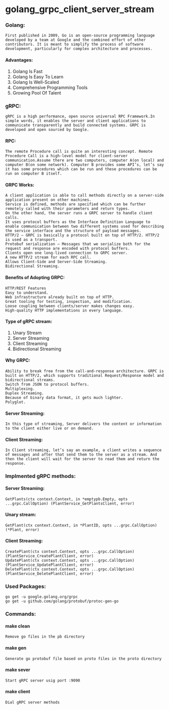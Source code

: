 # golang_grpc_client_server_stream


### Golang:
    First published in 2009, Go is an open-source programming language developed by a team at Google and the combined effort of other contributors. It is meant to simplify the process of software development, particularly for complex architecture and processes.

#### Advantages:
1. Golang Is Fast
2. Golang Is Easy To Learn
3. Golang Is Well-Scaled
4. Comprehensive Programming Tools
5. Growing Pool Of Talent

### gRPC:
    gRPC is a high performance, open source universal RPC Framework.In simple words, it enables the server and client applications to communicate transparently and build connected systems. GRPC is developed and open sourced by Google.

#### RPC:
    The remote Procedure call is quite an interesting concept. Remote Procedure Call is a high-level model for client-server communication.Assume there are two computers, computer A(on local) and computer B(on some network). Computer B provides some API’s, let’s say it has some procedures which can be run and these procedures can be run on computer B itself.

#### GRPC Works:
    A client application is able to call methods directly on a server-side application present on other machines.
    Service is defined, methods are specified which can be further remotely called with their parameters and return types.
    On the other hand, the server runs a GRPC server to handle client calls.
    It uses protocol buffers as the Interface Definition Language to enable communication between two different systems used for describing the service interface and the structure of payload messages.
    HTTP/2 – GRPC is basically a protocol built on top of HTTP/2. HTTP/2 is used as a transport.
    Protobuf serialization – Messages that we serialize both for the request and response are encoded with protocol buffers.    
    Clients open one long-lived connection to GRPC server.
    A new HTTP/2 stream for each RPC call.
    Allows Client-Side and Server-Side Streaming.
    Bidirectional Streaming.

#### Benefits of Adopting GRPC:
    HTTP/REST Features
    Easy to understand.
    Web infrastructure already built on top of HTTP.
    Great tooling for testing, inspection, and modification.
    Loose coupling between clients/server makes changes easy.
    High-quality HTTP implementations in every language.

#### Type of gRPC stream:

1. Unary Stream
2. Server Streaming
3. Client Streaming
4. Bidirectional Streaming

#### Why GRPC:
    Ability to break free from the call-and-response architecture. GRPC is built on HTTP/2, which supports traditional Request/Response model and bidirectional streams.
    Switch from JSON to protocol buffers.
    Multiplexing.
    Duplex Streaming.
    Because of binary data format, it gets much lighter.
    Polyglot.


#### Server Streaming:
    In this type of streaming, Server delivers the content or information to the client either live or on demand.

#### Client Streaming:
    In Client streaming, let’s say an example, a client writes a sequence of messages and after that send them to the server as a stream. And then the client will wait for the server to read them and return the response.


### Implmented gRPC methods:

#### Server Streaming:

    GetPlants(ctx context.Context, in *emptypb.Empty, opts ...grpc.CallOption) (PlantService_GetPlantsClient, error)

#### Unary stream:

	GetPlant(ctx context.Context, in *PlantID, opts ...grpc.CallOption) (*Plant, error)
	
#### Client Streaming:

    CreatePlant(ctx context.Context, opts ...grpc.CallOption) (PlantService_CreatePlantClient, error)
	UpdatePlant(ctx context.Context, opts ...grpc.CallOption) (PlantService_UpdatePlantClient, error)
	DeletePlant(ctx context.Context, opts ...grpc.CallOption) (PlantService_DeletePlantClient, error)


### Used Packages:

    go get -u google.golang.org/grpc
    go get -u github.com/golang/protobuf/protoc-gen-go


### Commands:

#### make clean
    Remove go files in the pb directory

#### make gen
    Generate go protobuf file based on proto files in the proto directory

#### make sever
    Start gRPC server usig port :9090

#### make client
    Dial gRPC server methods